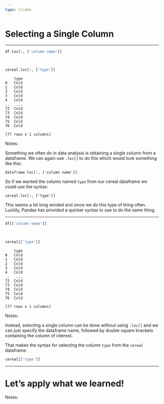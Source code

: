 ```yaml
---
type: slides
---
```


# Selecting a Single Column

---

``` python
df.loc[:, ['column name']]
```

<br>

``` python
cereal.loc[:, ['type']]
```

```out
    type
0   Cold
1   Cold
2   Cold
3   Cold
4   Cold
..   ...
72  Cold
73  Cold
74  Cold
75  Cold
76  Cold

[77 rows x 1 columns]
```

Notes:

Something we often do in data analysis is obtaining a single column from
a dataframe. We can again use `.loc[]` to do this which would look
something like this:

`dataframe.loc[:, ['column name']]`

So if we wanted the column named `type` from our cereal dataframe we
could use the syntax:

`cereal.loc[:, ['type']]`

This seems a bit long winded and since we do this type of thing often.
Luckily, Pandas has provided a quicker syntax to use to do the same
thing.

---

``` python
df[['column name']]
```

<br>

``` python
cereal[['type']]
```

```out
    type
0   Cold
1   Cold
2   Cold
3   Cold
4   Cold
..   ...
72  Cold
73  Cold
74  Cold
75  Cold
76  Cold

[77 rows x 1 columns]
```

Notes:

Instead, selecting a single column can be done without using `.loc[]`
and we can just specify the dataframe name, followed by double square
brackets containing the column of interest.

That makes the syntax for selecting the column `type` from the `cereal`
dataframe:

``` python
cereal[['type']]
```

---

# Let’s apply what we learned\!

Notes: <br>
